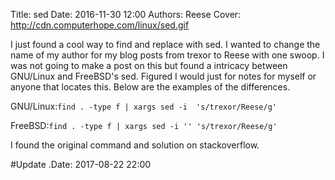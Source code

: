 Title: sed
Date: 2016-11-30 12:00
Authors: Reese
Cover: http://cdn.computerhope.com/linux/sed.gif

I just found a cool way to find and replace with sed. I wanted to change the name of my author for my blog posts from trexor to Reese with one swoop. I was not going to make a post on this but found a intricacy between GNU/Linux and FreeBSD's sed. Figured I would just for notes for myself or anyone that locates this. Below are the examples of the differences.

GNU/Linux:`find . -type f | xargs sed -i  's/trexor/Reese/g'`

FreeBSD:`find . -type f | xargs sed -i '' 's/trexor/Reese/g'`

I found the original command and solution on stackoverflow.

#Update 
.Date: 2017-08-22 22:00

